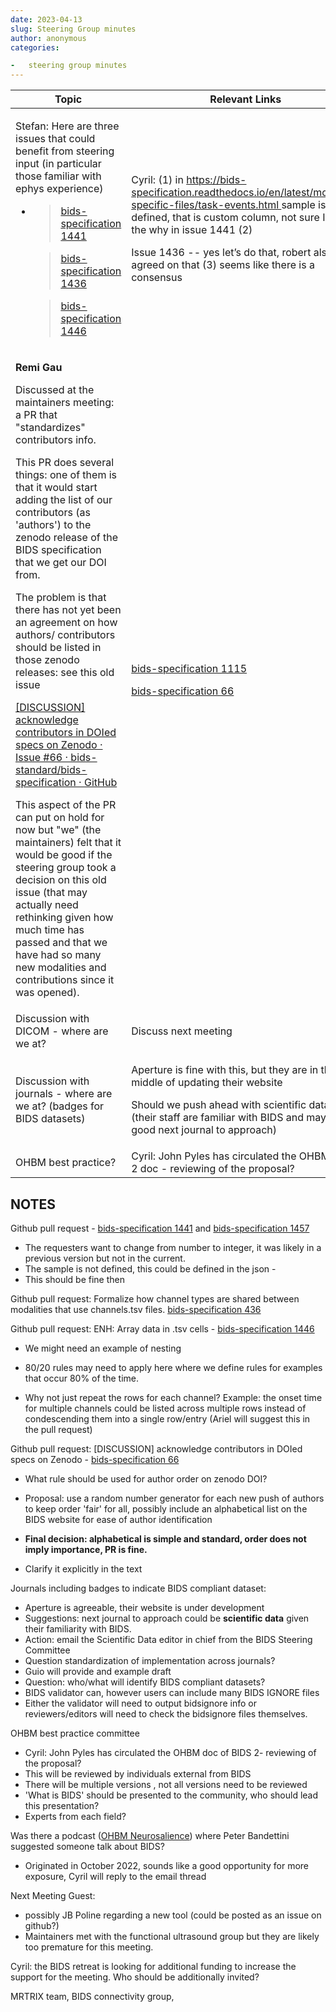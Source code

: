 ```yaml
---
date: 2023-04-13
slug: Steering Group minutes
author: anonymous
categories:

-   steering group minutes
---
```


<!-- more -->

<table>
 <thead>
  <tr class="header">
   <th>
    <strong>
     Topic
    </strong>
   </th>
   <th>
    <strong>
     Relevant Links
    </strong>
   </th>
  </tr>
 </thead>
 <tbody>
  <tr class="odd">
   <td>
    <p>
     Stefan: Here are three issues that could benefit from steering input (in particular those familiar with ephys experience)
    </p>
    <ul>
     <li>
      <blockquote>
       <p>
        <a href="https://github.com/bids-standard/bids-specification/pull/1441">
         bids-specification 1441
        </a>
       </p>
      </blockquote>
      <blockquote>
       <p>
        <a href="https://github.com/bids-standard/bids-specification/issues/1436">
         bids-specification 1436
        </a>
       </p>
      </blockquote>
      <blockquote>
       <p>
        <a href="https://github.com/bids-standard/bids-specification/issues/1446">
         bids-specification 1446
        </a>
       </p>
      </blockquote>
     </li>
    </ul>
   </td>
   <td>
    <p>
     Cyril: (1) in
     <a href="https://bids-specification.readthedocs.io/en/latest/modality-specific-files/task-events.html">
      <span class="underline">
       https://bids-specification.readthedocs.io/en/latest/modality-specific-files/task-events.html
      </span>
     </a>
     sample is not defined, that is custom column, not sure I follow the why in issue 1441 (2)
    </p>
    <p>
     Issue 1436 -- yes let’s do that, robert also agreed on that (3) seems like there is a consensus
    </p>
   </td>
  </tr>
  <tr class="even">
   <td>
    <p>
     <strong>
      Remi Gau
     </strong>
    </p>
    <p>
     Discussed at the maintainers meeting: a PR that "standardizes" contributors info.
    </p>
    <p>
     This PR does several things: one of them is that it would start adding the list of our contributors (as 'authors') to the zenodo release of the BIDS specification that we get our DOI from.
    </p>
    <p>
     The problem is that there has not yet been an agreement on how authors/ contributors should be listed in those zenodo releases: see this old issue
    </p>
    <p>
     <a href="https://github.com/bids-standard/bids-specification/issues/66">
      <span class="underline">
       [DISCUSSION] acknowledge contributors in DOIed specs on Zenodo · Issue #66 · bids-standard/bids-specification · GitHub
      </span>
     </a>
    </p>
    <p>
     This aspect of the PR can put on hold for now but "we" (the maintainers) felt that it would be good if the steering group took a decision on this old issue (that may actually need rethinking given how much time has passed and that we have had so many new modalities and contributions since it was opened).
    </p>
   </td>
   <td>
    <p>
     <a href="https://github.com/bids-standard/bids-specification/pull/1115">
      bids-specification 1115
     </a>
    </p>
    <p>
     <a href="https://github.com/bids-standard/bids-specification/issues/66">
      bids-specification 66
     </a>
    </p>
   </td>
  </tr>
  <tr class="odd">
   <td>
    Discussion with DICOM - where are we at?
   </td>
   <td>
    Discuss next meeting
   </td>
  </tr>
  <tr class="even">
   <td>
    Discussion with journals - where are we at? (badges for BIDS datasets)
   </td>
   <td>
    <p>
     Aperture is fine with this, but they are in the middle of updating their website
    </p>
    <p>
     Should we push ahead with scientific data? (their staff are familiar with BIDS and may be a good next journal to approach)
    </p>
   </td>
  </tr>
  <tr class="odd">
   <td>
    OHBM best practice?
   </td>
   <td>
    Cyril: John Pyles has circulated the OHBM BIDS 2 doc - reviewing of the proposal?
   </td>
  </tr>
 </tbody>
</table>

## NOTES

Github pull request - [bids-specification 1441](https://github.com/bids-standard/bids-specification/pull/1441)
and [bids-specification 1457](https://github.com/bids-standard/bids-specification/pull/1457)

-   The requesters want to change from number to integer, it was likely in a previous version but not in the current.
-   The sample is not defined, this could be defined in the json -
-   This should be fine then

Github pull request: Formalize how channel types are shared between
modalities that use channels.tsv files. [bids-specification 436](https://github.com/bids-standard/bids-specification/issues/1436)

Github pull request: ENH: Array data in .tsv cells - [bids-specification 1446](https://github.com/bids-standard/bids-specification/issues/1446)

-   We might need an example of nesting

-   80/20 rules may need to apply here where we define rules for examples that occur 80% of the time.

-   Why not just repeat the rows for each channel? Example: the onset
    time for multiple channels could be listed across multiple rows
    instead of condescending them into a single row/entry (Ariel will
    suggest this in the pull request)

Github pull request: [DISCUSSION] acknowledge contributors in DOIed
specs on Zenodo - [bids-specification 66](https://github.com/bids-standard/bids-specification/issues/66)

-   What rule should be used for author order on zenodo DOI?

-   Proposal: use a random number generator for each new push of authors
    to keep order 'fair' for all, possibly include an alphabetical
    list on the BIDS website for ease of author identification

-   **Final decision: alphabetical is simple and standard, order does
    not imply importance, PR is fine.**

-   Clarify it explicitly in the text

Journals including badges to indicate BIDS compliant dataset:

-   Aperture is agreeable, their website is under development
-   Suggestions: next journal to approach could be **scientific data** given their familiarity with BIDS.
-   Action: email the Scientific Data editor in chief from the BIDS Steering Committee
-   Question standardization of implementation across journals?
-   Guio will provide and example draft
-   Question: who/what will identify BIDS compliant datasets?
-   BIDS validator can, however users can include many BIDS IGNORE files
-   Either the validator will need to output bidsignore info or reviewers/editors will need to check the bidsignore files themselves.

OHBM best practice committee

-   Cyril: John Pyles has circulated the OHBM doc of BIDS 2- reviewing of the proposal?
-   This will be reviewed by individuals external from BIDS
-   There will be multiple versions , not all versions need to be reviewed
-   'What is BIDS' should be presented to the community, who should lead this presentation?
-   Experts from each field?

Was there a podcast ([OHBM Neurosalience](https://www.youtube.com/playlist?list=PLg2e4R8SdhpdIMG7Tb9WAEZA6HRnx8Vsb))
where Peter Bandettini suggested someone talk about BIDS?

-   Originated in October 2022, sounds like a good opportunity for more exposure, Cyril will reply to the email thread

Next Meeting Guest:

-   possibly JB Poline regarding a new tool (could be posted as an issue on github?)
-   Maintainers met with the functional ultrasound group but they are likely too premature for this meeting.

Cyril: the BIDS retreat is looking for additional funding to increase
the support for the meeting. Who should be additionally invited?

MRTRIX team, BIDS connectivity group,
